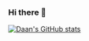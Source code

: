 ### Hi there 👋

<!--
**DaanVanHauwermeiren/DaanVanHauwermeiren** is a ✨ _special_ ✨ repository because its `README.md` (this file) appears on your GitHub profile.

Here are some ideas to get you started:

- 🔭 I’m currently working on ...
- 🌱 I’m currently learning ...
- 👯 I’m looking to collaborate on ...
- 🤔 I’m looking for help with ...
- 💬 Ask me about ...
- 📫 How to reach me: ...
- 😄 Pronouns: ...
- ⚡ Fun fact: ...
-->


[![Daan's GitHub stats](https://github-readme-stats.vercel.app/api?username=DaanVanHauwermeiren&count_private=true&show_icons=true)](https://github.com/anuraghazra/github-readme-stats)
